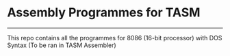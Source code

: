 # Assembly Programmes for TASM
---------------------------------------

This repo contains all the programmes for 8086 (16-bit processor) with DOS Syntax (To be ran in TASM Assembler)
